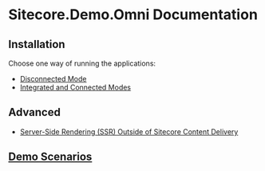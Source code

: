 # Sitecore.Demo.Omni Documentation

## Installation

Choose one way of running the applications:

* [Disconnected Mode](configuration/disconnected.md)
* [Integrated and Connected Modes](configuration/installation.md)

## Advanced

* [Server-Side Rendering (SSR) Outside of Sitecore Content Delivery](configuration/server-side-rendering-outside.md)

## [Demo Scenarios](scenarios/readme.md)
